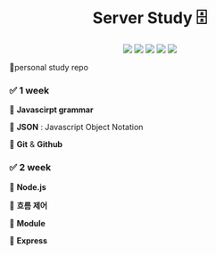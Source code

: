 <h1 align="center"> Server Study  🗄 </h1>

<p align="center">
  <img src="https://img.shields.io/badge/SOPT-blue" />
  <img src="https://img.shields.io/badge/Server-black" />
  <img src="https://img.shields.io/badge/Nodejs-green" />
  <img src="https://img.shields.io/badge/Express-purple" />
  <img src="https://img.shields.io/badge/Visual Studio Code-blue" />
</p>

 📌personal study repo

### ✅ 1 week

📝 **Javascirpt grammar**

📝 **JSON** : Javascript Object Notation

📝 **Git** & **Github**



### ✅ 2 week

📝 **Node.js**

📝 **흐름 제어**

📝 **Module**

📝 **Express**



